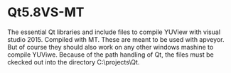 # Qt5.8VS-MT
The essential Qt libraries and include files to compile YUView with visual studio 2015. Compiled with MT.
These are meant to be used with apveyor. But of course they should also work on any other windows mashine to compile YUViwe. 
Because of the path handling of Qt, the files must be ckecked out into the directory C:\projects\Qt.
